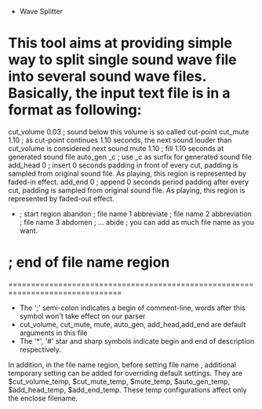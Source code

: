 * Wave Splitter 

This tool aims at providing simple way to split single sound wave file into several sound wave files.
Basically, the input text file is in a format as following:
===============================================================================
 cut_volume 0.03 ; sound below this volume is so called cut-point
 cut_mute 1.10 ; as cut-point continues 1.10 seconds, the next sound louder than cut_volume is considered next sound
 mute 1.10  ; fill 1.10 seconds at generated sound file
 auto_gen _c ; use _c as surfix for generated sound file
 add_head 0 ; insert 0 seconds padding in front of every cut, padding is sampled from original sound file. As playing, this region is represented by faded-in effect.
 add_end 0 ; append 0 seconds period padding after every cut, padding is sampled from original sound file. As playing, this region is represented by faded-out effect.
 * ; start region
 abandon  ; file name 1
 abbreviate ; file name 2
 abbreviation  ; file name 3 
 abdomen  ; ...
 abide  ; you can add as much file name as you want.
 # ; end of file name region
===============================================================================

* The ';' semi-colon indicates a begin of comment-line, words after this symbol won't take effect on our parser
* cut_volume, cut_mute, mute, auto_gen, add_head,add_end are default arguments in this file
* The '*', '#' star and sharp symbols indicate begin and end of description respectively. 

In addition, in the file name region, before setting file name , additional temporary setting can be added for
overriding default settings. They are $cut_volume_temp, $cut_mute_temp, $mute_temp, $auto_gen_temp, $add_head_temp, 
$add_end_temp. These temp configurations affect only the enclose filename. 

